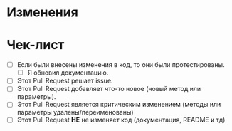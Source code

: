 # Изменения
<!-- Кратко опишите изменения -->

# Чек-лист
<!-- Поместите x внутри [ ], пример: [x] -->

- [ ] Если были внесены изменения в код, то они были протестированы.
  - [ ] Я обновил документацию.
- [ ] Этот Pull Request решает issue.
- [ ] Этот Pull Request добавляет что-то новое (новый метод или параметры).
- [ ] Этот Pull Request является критическим изменением (методы или параметры удалены/переименованы)
- [ ] Этот Pull Request **НЕ** не изменяет код (документация, README и тд)
